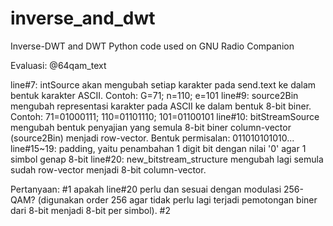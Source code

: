 # inverse_and_dwt
Inverse-DWT and DWT Python code used on GNU Radio Companion

Evaluasi:
@64qam_text

line#7: intSource akan mengubah setiap karakter pada send.text ke dalam bentuk karakter ASCII. Contoh: G=71; n=110; e=101
line#9: source2Bin mengubah representasi karakter pada ASCII ke dalam bentuk 8-bit biner. Contoh: 71=01000111; 110=01101110; 101=01100101
line#10: bitStreamSource mengubah bentuk penyajian yang semula 8-bit biner column-vector (source2Bin) menjadi row-vector. Bentuk permisalan: 011010101010...
line#15~19: padding, yaitu penambahan 1 digit bit dengan nilai '0' agar 1 simbol genap 8-bit
line#20: new_bitstream_structure mengubah lagi semula sudah row-vector menjadi 8-bit column-vector.

Pertanyaan: 
#1 apakah line#20 perlu dan sesuai dengan modulasi 256-QAM? (digunakan order 256 agar tidak perlu lagi terjadi pemotongan biner dari 8-bit menjadi 8-bit per simbol).
#2 
